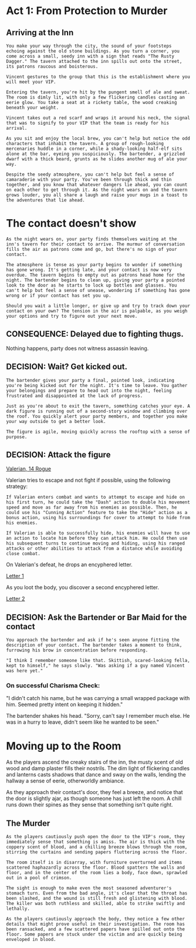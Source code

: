 # Act 1: From Protection to Murder

## Arriving at the Inn

```
You make your way through the city, the sound of your footsteps echoing against the old stone buildings. As you turn a corner, you come across a small, seedy inn with a sign that reads "The Rusty Dagger." The tavern attached to the inn spills out onto the street, its patrons raucous and boisterous.

Vincent gestures to the group that this is the establishment where you will meet your VIP.

Entering the tavern, you're hit by the pungent smell of ale and sweat. The room is dimly lit, with only a few flickering candles casting an eerie glow. You take a seat at a rickety table, the wood creaking beneath your weight.

Vincent takes out a red scarf and wraps it around his neck, the signal that was to signify to your VIP that the team is ready for his arrival.

As you sit and enjoy the local brew, you can't help but notice the odd characters that inhabit the tavern. A group of rough-looking mercenaries huddle in a corner, while a shady-looking half-elf sits alone at the bar, eyeing you suspiciously. The bartender, a grizzled dwarf with a thick beard, grunts as he slides another mug of ale your way.

Despite the seedy atmosphere, you can't help but feel a sense of camaraderie with your party. You've been through thick and thin together, and you know that whatever dangers lie ahead, you can count on each other to get through it. As the night wears on and the tavern grows louder, you all share a laugh and raise your mugs in a toast to the adventures that lie ahead.
```

# The contact doesn't show

```
As the night wears on, your party finds themselves waiting at the inn's tavern for their contact to arrive. The murmur of conversation fills the air as patrons come and go, but there's no sign of your contact.

The atmosphere is tense as your party begins to wonder if something has gone wrong. It's getting late, and your contact is now very overdue. The tavern begins to empty out as patrons head home for the night. The bartender begins to clean up, giving your party a pointed look to the door as he starts to lock up bottles and glasses. You can't help but feel a sense of unease, wondering if something has gone wrong or if your contact has set you up.

Should you wait a little longer, or give up and try to track down your contact on your own? The tension in the air is palpable, as you weigh your options and try to figure out your next move.
```

## CONSEQUENCE: Delayed due to fighting thugs.

Nothing happens, party does not witness assassin leaving.


## DECISION: Wait? Get kicked out.

```
The bartender gives your party a final, pointed look, indicating you're being kicked out for the night. It's time to leave. You gather your belongings and prepare to head out into the night, feeling frustrated and disappointed at the lack of progress.

Just as you're about to exit the tavern, something catches your eye. A dark figure is running out of a second-story window and climbing over the roof. You quickly alert your party members, and together you make your way outside to get a better look.

The figure is agile, moving quickly across the rooftop with a sense of purpose.
```


## DECISION: Attack the figure

[Valerian, 14 Rogue](./mob_Valerian.md)

Valerian tries to escape and not fight if possible, using the following strategy:

```
If Valerian enters combat and wants to attempt to escape and hide on his first turn, he could take the "Dash" action to double his movement speed and move as far away from his enemies as possible. Then, he could use his "Cunning Action" feature to take the "Hide" action as a bonus action, using his surroundings for cover to attempt to hide from his enemies.

If Valerian is able to successfully hide, his enemies will have to use an action to locate him before they can attack him. He could then use his subsequent turns to continue moving and hiding, using his ranged attacks or other abilities to attack from a distance while avoiding close combat.
```

On Valerian's defeat, he drops an encyphered letter.

[Letter 1](./letter.encoded)

As you loot the body, you discover a second encyphered letter.

[Letter 2](./letter2.encoded)


## DECISION: Ask the Bartender or Bar Maid for the contact

```
You approach the bartender and ask if he's seen anyone fitting the description of your contact. The bartender takes a moment to think, furrowing his brow in concentration before responding.

"I think I remember someone like that. Skittish, scared-looking fella, kept to himself," he says slowly. "Was asking if a guy named Vincent was here yet."
```

### On successful Charisma Check:

"I didn't catch his name, but he was carrying a small wrapped package with him. Seemed pretty intent on keeping it hidden."

The bartender shakes his head. "Sorry, can't say I remember much else. He was in a hurry to leave, didn't seem like he wanted to be seen."

# Moving up to the Room

As the players ascend the creaky stairs of the inn, the musty scent of old wood and damp plaster fills their nostrils. The dim light of flickering candles and lanterns casts shadows that dance and sway on the walls, lending the hallway a sense of eerie, otherworldly ambiance.

As they approach their contact's door, they feel a breeze, and notice that the door is slightly ajar, as though someone has just left the room. A chill runs down their spines as they sense that something isn't quite right.


## The Murder

```
As the players cautiously push open the door to the VIP's room, they immediately sense that something is amiss. The air is thick with the coppery scent of blood, and a chilling breeze blows through the room, stirring the curtains and sending papers fluttering across the floor.

The room itself is in disarray, with furniture overturned and items scattered haphazardly across the floor. Blood spatters the walls and floor, and in the center of the room lies a body, face down, sprawled out in a pool of crimson.

The sight is enough to make even the most seasoned adventurer's stomach turn. Even from the bad angle, it's clear that the throat has been slashed, and the wound is still fresh and glistening with blood. The killer was both ruthless and skilled, able to strike swiftly and lethally.

As the players cautiously approach the body, they notice a few other details that might prove useful in their investigation. The room has been ransacked, and a few scattered papers have spilled out onto the floor. Some papers are stuck under the victim and are quickly being enveloped in blood.
```

